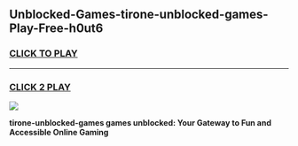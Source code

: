 
## Unblocked-Games-tirone-unblocked-games-Play-Free-h0ut6
<h3>
<a href="https://premium76.site?title=tirone-unblocked-games&ref=18A1">CLICK TO PLAY</a></h3>
<hr>

<h3>
<a href="https://premium76.site?title=tirone-unblocked-games&ref=18A1">CLICK 2 PLAY</a>
  
</h3>

<a href="https://premium76.site?title=tirone-unblocked-games&ref=18A1"><img src="https://clearcache.store/games.png"></a>


**tirone-unblocked-games games unblocked: Your Gateway to Fun and Accessible Online Gaming**
